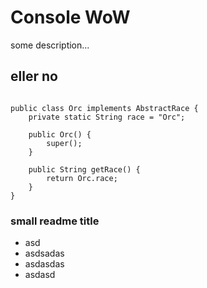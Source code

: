 # Console WoW

some description...

## eller no

```

public class Orc implements AbstractRace {
    private static String race = "Orc";

    public Orc() {
        super();
    }

    public String getRace() {
        return Orc.race;
    }
}

```

### small readme title

* asd
* asdsadas
* asdasdas
* asdasd


